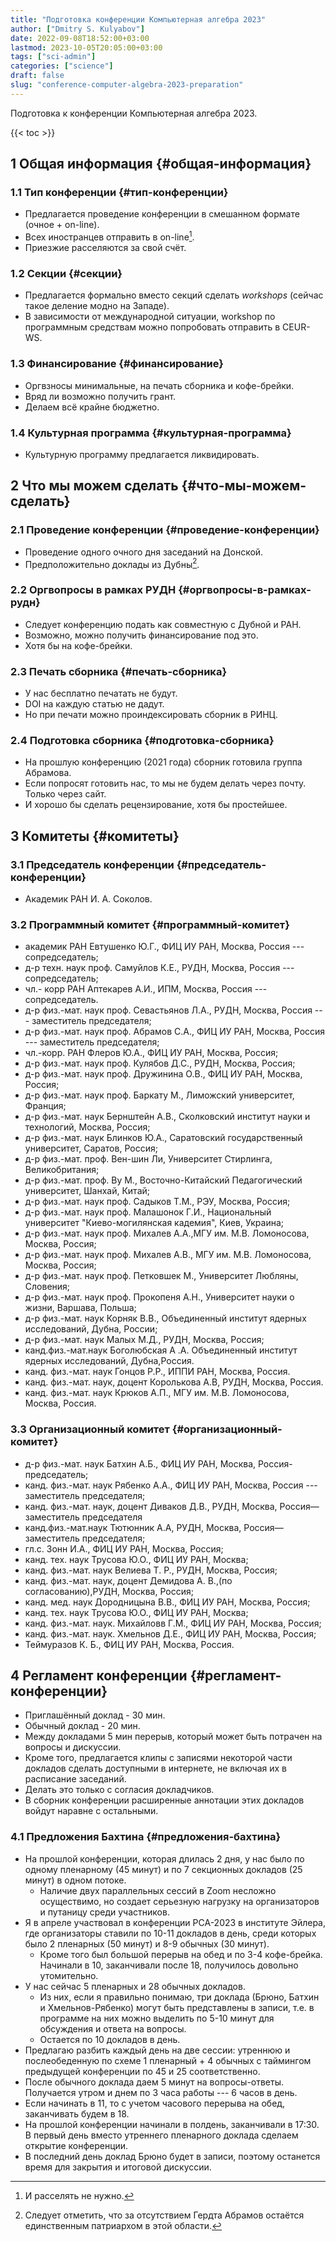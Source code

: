 ```yaml
---
title: "Подготовка конференции Компьютерная алгебра 2023"
author: ["Dmitry S. Kulyabov"]
date: 2022-09-08T18:52:00+03:00
lastmod: 2023-10-05T20:05:00+03:00
tags: ["sci-admin"]
categories: ["science"]
draft: false
slug: "conference-computer-algebra-2023-preparation"
---
```


Подготовка к конференции Компьютерная алгебра 2023.

<!--more-->

{{< toc >}}


## <span class="section-num">1</span> Общая информация {#общая-информация}


### <span class="section-num">1.1</span> Тип конференции {#тип-конференции}

-   Предлагается проведение конференции в смешанном формате (очное + on-line).
-   Всех иностранцев отправить в on-line[^fn:1].
-   Приезжие расселяются за свой счёт.


### <span class="section-num">1.2</span> Секции {#секции}

-   Предлагается формально вместо секций сделать _workshops_ (сейчас такое деление модно на Западе).
-   В зависимости от международной ситуации, workshop по программным средствам можно попробовать отправить в CEUR-WS.


### <span class="section-num">1.3</span> Финансирование {#финансирование}

-   Оргвзносы минимальные, на печать сборника и кофе-брейки.
-   Вряд ли возможно получить грант.
-   Делаем всё крайне бюджетно.


### <span class="section-num">1.4</span> Культурная программа {#культурная-программа}

-   Культурную программу предлагается ликвидировать.


## <span class="section-num">2</span> Что мы можем сделать {#что-мы-можем-сделать}


### <span class="section-num">2.1</span> Проведение конференции {#проведение-конференции}

-   Проведение одного очного дня заседаний на Донской.
-   Предположительно доклады из Дубны[^fn:2].


### <span class="section-num">2.2</span> Оргвопросы в рамках РУДН {#оргвопросы-в-рамках-рудн}

-   Следует конференцию подать как совместную с Дубной и РАН.
-   Возможно, можно получить финансирование под это.
-   Хотя бы на кофе-брейки.


### <span class="section-num">2.3</span> Печать сборника {#печать-сборника}

-   У нас бесплатно печатать не будут.
-   DOI на каждую статью не дадут.
-   Но при печати можно проиндексировать сборник в РИНЦ.


### <span class="section-num">2.4</span> Подготовка сборника {#подготовка-сборника}

-   На прошлую конференцию (2021 года) сборник готовила группа Абрамова.
-   Если попросят готовить нас, то мы не будем делать через почту. Только через сайт.
-   И хорошо бы сделать рецензирование, хотя бы простейшее.


## <span class="section-num">3</span> Комитеты {#комитеты}


### <span class="section-num">3.1</span> Председатель конференции {#председатель-конференции}

-   Академик РАН И. А. Соколов.


### <span class="section-num">3.2</span> Программный комитет {#программный-комитет}

-   академик РАН Евтушенко Ю.Г., ФИЦ ИУ РАН, Москва, Россия --- сопредседатель;
-   д-р техн. наук проф. Самуйлов К.Е., РУДН, Москва, Россия --- сопредседатель;
-   чл.- корр РАН Аптекарев А.И., ИПМ, Москва, Россия --- сопредседатель.
-   д-р физ.-мат. наук проф. Севастьянов Л.А., РУДН, Москва, Россия --- заместитель председателя;
-   д-р физ.-мат. наук проф. Абрамов С.А., ФИЦ ИУ РАН, Москва, Россия --- заместитель председателя;
-   чл.-корр. РАН Флеров Ю.А., ФИЦ ИУ РАН, Москва, Россия;
-   д-р физ.-мат. наук проф. Кулябов Д.С., РУДН, Москва, Россия;
-   д-р физ.-мат. наук проф. Дружинина О.В., ФИЦ ИУ РАН, Москва, Россия;
-   д-р физ.-мат. наук проф. Баркату М., Лиможский университет, Франция;
-   д-р физ.-мат. наук Бернштейн А.В., Сколковский институт науки и технологий, Москва, Россия;
-   д-р физ.-мат. наук Блинков Ю.А., Саратовский государственный университет, Саратов, Россия;
-   д-р физ.-мат. проф. Вен-шин Ли, Университет Стирлинга, Великобритания;
-   д-р физ.-мат. проф. Ву М., Восточно-Китайский Педагогический университет, Шанхай, Китай;
-   д-р физ.-мат. наук проф. Садыков Т.М., РЭУ, Москва, Россия;
-   д-р физ.-мат. наук проф. Малашонок Г.И., Национальный университет "Киево-могилянская кадемия", Киев, Украина;
-   д-р физ.-мат. наук проф. Михалев А.А.,МГУ им. М.В. Ломоносова, Москва, Россия;
-   д-р физ.-мат. наук проф. Михалев А.В., МГУ им. М.В. Ломоносова, Москва, Россия;
-   д-р физ.-мат. наук проф. Петковшек М., Университет Любляны, Словения;
-   д-р физ.-мат. наук проф. Прокопеня А.Н., Университет науки о жизни, Варшава, Польша;
-   д-р физ.-мат. наук Корняк В.В., Объединенный институт ядерных исследований, Дубна, России;
-   д-р физ.-мат. наук Малых М.Д., РУДН, Москва, Россия;
-   канд.физ.-мат.наук Боголюбская A .А. Объединенный институт ядерных исследований, Дубна,Россия.
-   канд. физ.-мат. наук Гонцов Р.Р., ИППИ РАН, Москва, Россия.
-   канд. физ.-мат. наук, доцент Королькова А.В, РУДН, Москва, Россия.
-   канд. физ.-мат. наук Крюков А.П., МГУ им. М.В. Ломоносова, Москва, Россия.


### <span class="section-num">3.3</span> Организационный комитет {#организационный-комитет}

-   д-р физ.-мат. наук Батхин А.Б., ФИЦ ИУ РАН, Москва, Россия- председатель;
-   канд. физ.-мат. наук Рябенко А.А., ФИЦ ИУ РАН, Москва, Россия --- заместитель председателя;
-   канд. физ.-мат. наук, доцент Диваков Д.В., РУДН, Москва, Россия— заместитель председателя
-   канд.физ.-мат.наук Тютюнник А.А, РУДН, Москва, Россия—заместитель председателя;
-   гл.с. Зонн И.А., ФИЦ ИУ РАН, Москва, Россия;
-   канд. тех. наук Трусова Ю.О., ФИЦ ИУ РАН, Москва;
-   канд. физ.-мат. наук Велиева Т. Р., РУДН, Москва, Россия;
-   канд. физ.-мат. наук, доцент Демидова А. В.,(по согласованию),РУДН, Москва, Россия;
-   канд. мед. наук Дородницына В.В., ФИЦ ИУ РАН, Москва, Россия;
-   канд. тех. наук Трусова Ю.О., ФИЦ ИУ РАН, Москва;
-   канд. физ.-мат. наук. Михайловв Г.М., ФИЦ ИУ РАН, Москва, Россия;
-   канд. физ.-мат. наук. Хмельнов Д.Е., ФИЦ ИУ РАН, Москва, Россия;
-   Теймуразов К. Б., ФИЦ ИУ РАН, Москва, Россия.


## <span class="section-num">4</span> Регламент конференции {#регламент-конференции}

-   Приглашённый доклад - 30 мин.
-   Обычный доклад - 20 мин.
-   Между докладами 5 мин перерыв, который может быть потрачен на вопросы и дискуссии.
-   Кроме того, предлагается клипы с записями некоторой части докладов сделать доступными в интернете, не включая их в расписание заседаний.
-   Делать это только с согласия докладчиков.
-   В сборник конференции расширенные аннотации этих докладов войдут наравне с остальными.


### <span class="section-num">4.1</span> Предложения Бахтина {#предложения-бахтина}

-   На прошлой конференции, которая длилась 2 дня, у нас было по одному пленарному (45 минут) и по 7 секционных докладов (25 минут) в одном потоке.
    -   Наличие двух параллельных сессий в Zoom несложно осуществимо, но создает серьезную нагрузку на организаторов и путаницу среди участников.
-   Я в апреле участвовал в конференции PCA-2023 в институте Эйлера, где организаторы ставили по 10-11 докладов в день, среди которых было 2 пленарных (50 минут) и 8-9 обычных (30 минут).
    -   Кроме того был большой перерыв на обед и по 3-4 кофе-брейка. Начинали в 10, заканчивали после 18, получилось  довольно утомительно.
-   У нас сейчас 5 пленарных и 28 обычных докладов.
    -   Из них, если я правильно понимаю, три доклада (Брюно, Батхин и Хмельнов-Рябенко) могут быть представлены в записи, т.е. в программе на них можно выделить по 5-10 минут для обсуждения и ответа на вопросы.
    -   Остается по 10 докладов в день.
-   Предлагаю разбить каждый день на две сессии: утреннюю и послеобеденную по схеме 1 пленарный + 4 обычных с таймингом предыдущей конференции по 45 и 25 соответственно.
-   После обычного доклада даем 5 минут на вопросы-ответы. Получается утром и днем по 3 часа работы --- 6 часов в день.
-   Если начинать в 11, то с учетом часового перерыва на обед, заканчивать будем в 18.
-   На прошлой конференции начинали в полдень, заканчивали в 17:30. В первый день вместо утреннего пленарного доклада сделаем открытие конференции.
-   В последний день доклад Брюно будет в записи, поэтому останется время для закрытия и итоговой дискуссии.

[^fn:1]: И расселять не нужно.
[^fn:2]: Следует отметить, что за отсутствием Гердта Абрамов остаётся единственным патриархом в этой области.